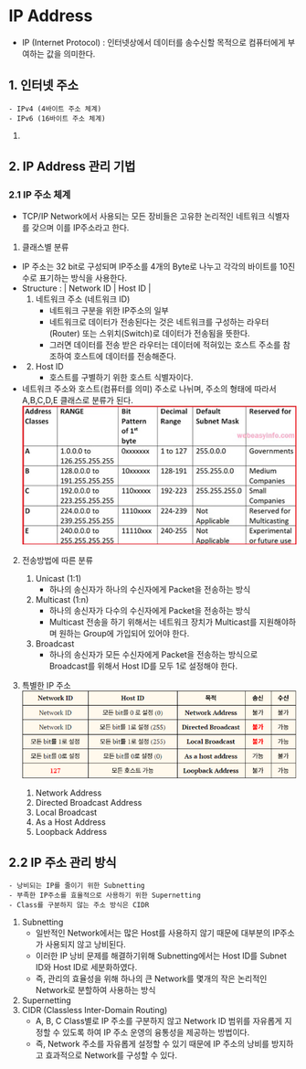 # IP Address

* IP (Internet Protocol)
  : 인터넷상에서 데이터를 송수신할 목적으로 컴퓨터에게 부여하는 값을 의미한다.

## 1. 인터넷 주소

    - IPv4 (4바이트 주소 체계)
    - IPv6 (16바이트 주소 체계)

1)

## 2. IP Address 관리 기법

### 2.1 IP 주소 체계

- TCP/IP Network에서 사용되는 모든 장비들은 고유한 논리적인 네트워크 식별자를 갖으며 이를 IP주소라고 한다.

1) 클래스별 분류

- IP 주소는 32 bit로 구성되며 IP주소를 4개의 Byte로 나누고 각각의 바이트를 10진수로 표기하는 방식을 사용한다.
- Structure : | Network ID | Host ID |
    1) 네트워크 주소 (네트워크 ID)
        - 네트워크 구분을 위한 IP주소의 일부
        - 네트워크로 데이터가 전송된다는 것은 네트워크를 구성하는 라우터(Router) 또는 스위치(Switch)로 데이터가 전송됨을 뜻한다.
        - 그러면 데이터를 전송 받은 라우터는 데이터에 적혀있는 호스트 주소를 참조하여 호스트에 데이터를 전송해준다.
-
    2) Host ID
        - 호스트를 구별하기 위한 호스트 식별자이다.
- 네트워크 주소와 호스트(컴퓨터를 의미) 주소로 나뉘며, 주소의 형태에 따라서 A,B,C,D,E 클래스로 분류가 된다.
![img.png](../img/img_27.png)


2) 전송방법에 따른 분류
    1. Unicast (1:1)
       - 하나의 송신자가 하나의 수신자에게 Packet을 전송하는 방식
    2. Multicast (1:n)
        - 하나의 송신자가 다수의 수신자에게 Packet을 전송하는 방식
        - Multicast 전송을 하기 위해서는 네트워크 장치가 Multicast를 지원해야하며 원하는 Group에 가입되어 있어야 한다.
    3. Broadcast
        - 하나의 송신자가 모든 수신자에게 Packet을 전송하는 방식으로 Broadcast를 위해서 Host ID를 모두 1로 설정해야 한다. 


3) 특별한 IP 주소
   ![img.png](../img/img_28.png)
    1. Network Address
    2. Directed Broadcast Address
    3. Local Broadcast
    4. As a Host Address
    5. Loopback Address

## 2.2 IP 주소 관리 방식
    - 낭비되는 IP를 줄이기 위한 Subnetting
    - 부족한 IP주소를 효율적으로 사용하기 위한 Supernetting
    - Class를 구분하지 않는 주소 방식은 CIDR

1) Subnetting
    - 일반적인 Network에서는 많은 Host를 사용하지 않기 때문에 대부분의 IP주소가 사용되지 않고 낭비된다.
    - 이러한 IP 낭비 문제를 해결하기위해 Subnetting에서는 Host ID를 Subnet ID와 Host ID로 세분화하였다.
    - 즉, 관리의 효율성을 위해 하나의 큰 Network를 몇개의 작은 논리적인  Network로 분할하여 사용하는 방식
2) Supernetting
3) CIDR (Classless Inter-Domain Routing)
    - A, B, C Class별로 IP 주소를 구분하지 않고 Network ID 범위를 자유롭게 지정할 수 있도록 하여 IP 주소 운영의 융통성을 제공하는 방법이다.
    - 즉, Network 주소를 자유롭게 설정할 수 있기 때문에 IP 주소의 낭비를 방지하고 효과적으로 Network를 구성할 수 있다.
        